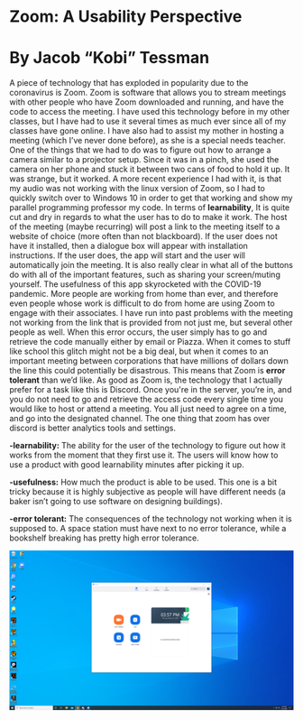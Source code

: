 <h1> Zoom: A Usability Perspective </h1>
  <h1> By Jacob “Kobi” Tessman </h1>

A piece of technology that has exploded in popularity due to the coronavirus is Zoom. Zoom is software that allows you to stream meetings with other people who have Zoom downloaded and running, and have the code to access the meeting. I have used this technology before in my other classes, but I have had to use it several times as much ever since all of my classes have gone online. I have also had to assist my mother in hosting a meeting (which I’ve never done before), as she is a special needs teacher. One of the things that we had to do was to figure out how to arrange a camera similar to a projector setup. Since it was in a pinch, she used the camera on her phone and stuck it between two cans of food to hold it up. It was strange, but it worked. A more recent experience I had with it, is that my audio was not working with the linux version of Zoom, so I had to quickly switch over to Windows 10 in order to get that working and show my parallel programming professor my code. 
	In terms of **learnability**, It is quite cut and dry in regards to what the user has to do to make it work. The host of the meeting (maybe recurring) will post a link to the meeting itself to a website of choice (more often than not blackboard). If the user does not have it installed, then a dialogue box will appear with installation instructions. If the user does, the app will start and the user will automatically join the meeting. It is also really clear in what all of the buttons do with all of the important features, such as sharing your screen/muting yourself.
The usefulness of this app skyrocketed with the COVID-19 pandemic. More people are working from home than ever, and therefore even people whose work is difficult to do from home are using Zoom to engage with their associates. 
	I have run into past problems with the meeting not working from the link that is provided from not just me, but several other people as well. When this error occurs, the user simply has to go and retrieve the code manually either by email or Piazza. When it comes to stuff like school this glitch might not be a big deal, but when it comes to an important meeting between corporations that have millions of dollars down the line this could potentially be disastrous. This means that Zoom is **error tolerant** than we’d like. 
	As good as Zoom is, the technology that I actually prefer for a task like this is Discord. Once you're in the server, you’re in, and you do not need to go and retrieve the access code every single time you would like to host or attend a meeting. You all just need to agree on a time, and go into the designated channel. The one thing that zoom has over discord is better analytics tools and settings. 


**-learnability:** The ability for the user of the technology to figure out how it works from the moment that they first use it. The users will know how to use a product with good learnability minutes after picking it up. 

**-usefulness:** How much the product is able to be used. This one is a bit tricky because it is highly subjective as people will have different needs (a baker isn’t going to use software on designing buildings).

**-error tolerant:** The consequences of the technology not working when it is supposed to. A space station must have next to no error tolerance, while a bookshelf breaking has pretty high error tolerance. 


![Alt text](screencap.png)
